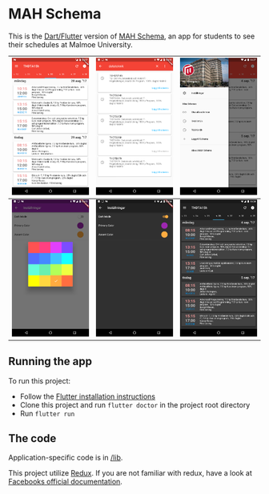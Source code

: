 # MAH Schema

This is the [Dart/Flutter](http://flutter.io/) version of [MAH Schema](https://play.google.com/store/apps/details?id=com.mahschema), an app for students to see their schedules at Malmoe University.

![](screenshots/1.png)  |  ![](screenshots/6.png) | ![](screenshots/3.png)
| ------------------------- | ------------------------- | ----------- 
![](screenshots/4.png)  |  ![](screenshots/5.png) | ![](screenshots/2.png)

## Running the app

To run this project:
 - Follow the [Flutter installation instructions](https://flutter.io/setup/)
 - Clone this project and run `flutter doctor` in the project root directory
 - Run `flutter run` 
 
## The code

Application-specific code is in [/lib](/lib). 

This project utilize [Redux](https://pub.dartlang.org/packages/redux). If you are not familiar with redux, have a look at [Facebooks official documentation](https://github.com/reactjs/redux).

